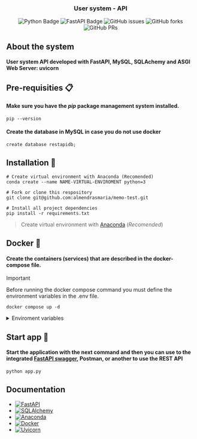 <div align="center">

<h3>
 User system - API
</h3>

![Python Badge](https://img.shields.io/badge/python-090a15?logo=python)
![FastAPI Badge](https://img.shields.io/badge/fastapi-000?logo=fastapi)
![GitHub issues](https://img.shields.io/github/issues/josueluque/rest-api)
![GitHub forks](https://img.shields.io/github/forks/josueluque/rest-api)
![GitHub PRs](https://img.shields.io/github/issues-pr/josueluque/rest-api)

</div>

## About the system

#### User system API developed with FastAPI, MySQL, SQLAchemy and ASGI Web Server: uvicorn

## Pre-requisities 📋

#### Make sure you have the _pip_ package management system installed.

```
pip --version
```

#### Create the database in MySQL in case you do not use docker

```
create database restapidb;
```

## Installation 🔧

```
# Create virtual environment with Anaconda (Recomended)
conda create --name NAME-VIRTUAL-ENVIROMENT python=3

# Fork or clone this respository
git clone git@github.com:almendrasmaria/memo-test.git

# Install all project dependencies
pip install -r requirements.txt
```

> Create virtual environment with [Anaconda](https://www.anaconda.com/download) (_Recomended_)

## Docker 🐳

#### Create the containers (services) that are described in the docker-compose file.

> [!IMPORTANT]
> Before running the docker compose command you must define the environment variables in the .env file.

```
docker compose up -d
```

<details>
	<summary>Enviroment variables</summary>
	
- Data base MySQL:
	```py
	MYSQL_HOST= localhost
    MYSQL_USER= root
    MYSQL_PASSWORD= mysql
    MYSQL_PORT= 3306
    MYSQL_DB= userdb
	```

- JWT and Secret key:
  ```py
    JWT_SECRET='secret'
    JWT_ALGORITHM='HS256'
    SECRET_KEY='secret_key'
  ```
- Admin:
  ```py
   # User Admin
   ADMIN_EMAIL="admin@gmail.com"
   ADMIN_PASSWORD="admin"
  ```
  </details>

## Start app 🚀

#### Start the application with the next command and then you can use to the integrated [FastAPI swagger](https://fastapi.tiangolo.com/features/), Postman, or another to use the REST API

```
python app.py
```

## Documentation

- [![FastAPI][fastapi-badge]][fastapi-url]
- [![SQLAlchemy][sqlalchemy-badge]][sqlalchemy-url]
- [![Anaconda][anaconda-badge]][anaconda-url]
- [![Docker][docker-badge]][docker-url]
- [![Uvicorn][uvicorn-badge]][uvicorn-url]

<!-- Variables -->

[fastapi-badge]: https://img.shields.io/badge/fastapi-000?style=for-the-badge&logo=fastapi
[fastapi-url]: https://fastapi.tiangolo.com/
[sqlalchemy-badge]: https://img.shields.io/badge/sqlalchemy-000?style=for-the-badge&logo=sqlalchemy
[sqlalchemy-url]: https://www.sqlalchemy.org/
[anaconda-badge]: https://img.shields.io/badge/anaconda-000?style=for-the-badge&logo=anaconda
[anaconda-url]: https://docs.anaconda.com/free/anaconda/configurations/switch-environment/
[docker-badge]: https://img.shields.io/badge/docker-000?style=for-the-badge&logo=docker
[docker-url]: https://docs.docker.com/
[uvicorn-badge]: https://img.shields.io/badge/uvicorn-000?style=for-the-badge&logo=uvicorn
[uvicorn-url]: https://www.uvicorn.org/
